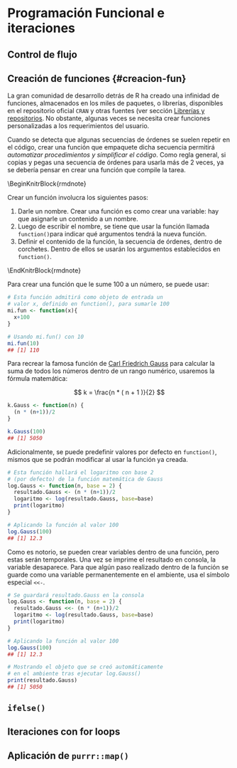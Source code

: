 # **Programación Funcional e iteraciones**
## Control de flujo

## Creación de funciones {#creacion-fun}
La gran comunidad de desarrollo detrás de R ha creado una infinidad de funciones, almacenados en los miles de paquetes, o librerías, disponibles en el repositorio oficial `CRAN` y otras fuentes (ver sección [Librerías y repositorios](#librerías-y-repositorios). No obstante, algunas veces se necesita crear funciones personalizadas a los requerimientos del usuario. 

Cuando se detecta que algunas secuencias de órdenes se suelen repetir en el código, crear una función que empaquete dicha secuencia permitirá
_automatizar procedimientos y simplificar el código_. Como regla general, si copias y pegas una secuencia de órdenes para usarla más de 2 veces, ya se debería pensar en crear una función que compile la tarea. 

\BeginKnitrBlock{rmdnote}<div class="rmdnote">Crear un función involucra los siguientes pasos:

1. Darle un nombre. Crear una función es como crear una variable: hay que asignarle un contenido a un nombre.
2. Luego de escribir el nombre, se tiene que usar la función llamada `function()`para indicar qué argumentos tendrá la nueva función.
3. Definir el contenido de la función, la secuencia de órdenes, dentro de corchetes. Dentro de ellos se usarán los argumentos establecidos en `function()`.</div>\EndKnitrBlock{rmdnote}

Para crear una función que le sume 100 a un número, se puede usar:


```r
# Esta función admitirá como objeto de entrada un 
# valor x, definido en function(), para sumarle 100
mi.fun <- function(x){
  x+100
}

# Usando mi.fun() con 10
mi.fun(10)
## [1] 110
```

Para recrear la famosa función de [Carl Friedrich Gauss](https://es.wikipedia.org/wiki/Carl_Friedrich_Gauss) para calcular la suma de todos los números dentro de un rango numérico, usaremos la fórmula matemática:

$$ k = \frac{n * ( n + 1 )}{2} $$


```r
k.Gauss <- function(n) {
  (n * (n+1))/2
}

k.Gauss(100)
## [1] 5050
```

Adicionalmente, se puede predefinir valores por defecto en `function()`, mismos que se podrán modificar al usar la función ya creada.


```r
# Esta función hallará el logaritmo con base 2 
# (por defecto) de la función matemática de Gauss
log.Gauss <- function(n, base = 2) {
  resultado.Gauss <- (n * (n+1))/2
  logaritmo <- log(resultado.Gauss, base=base)
  print(logaritmo)
}

# Aplicando la función al valor 100
log.Gauss(100)
## [1] 12.3
```

Como es notorio, se pueden crear variables dentro de una función, pero estas serán temporales. Una vez se imprime el resultado en consola, la variable desaparece. Para que algún paso realizado dentro de la función se guarde como una variable permanentemente en el ambiente, usa el símbolo especial `<<-`.


```r
# Se guardará resultado.Gauss en la consola
log.Gauss <- function(n, base = 2) {
  resultado.Gauss <<- (n * (n+1))/2
  logaritmo <- log(resultado.Gauss, base=base)
  print(logaritmo)
}

# Aplicando la función al valor 100
log.Gauss(100)
## [1] 12.3

# Mostrando el objeto que se creó automáticamente
# en el ambiente tras ejecutar log.Gauss()
print(resultado.Gauss)
## [1] 5050
```


## `ifelse()`
## Iteraciones con for loops
## Aplicación de `purrr::map()`
